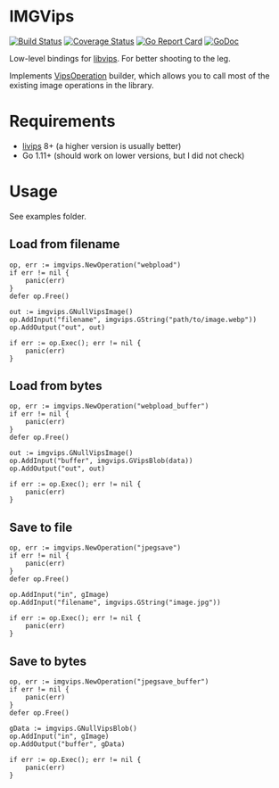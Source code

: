 # IMGVips
[![Build Status](https://travis-ci.com/Arimeka/imgvips.svg?branch=master)](https://travis-ci.com/Arimeka/imgvips)
[![Coverage Status](https://coveralls.io/repos/github/Arimeka/imgvips/badge.svg?branch=master)](https://coveralls.io/github/Arimeka/imgvips?branch=master)
[![Go Report Card](https://goreportcard.com/badge/github.com/Arimeka/imgvips)](https://goreportcard.com/report/github.com/Arimeka/imgvips)
[![GoDoc](https://godoc.org/github.com/Arimeka/imgvips?status.svg)](https://godoc.org/github.com/Arimeka/imgvips)

Low-level bindings for [libvips](https://github.com/libvips/libvips). For better shooting to the leg.

Implements [VipsOperation](https://libvips.github.io/libvips/API/current/VipsOperation.html) builder, which allows you to call most
of the existing image operations in the library.

# Requirements

* [livips](https://github.com/libvips/libvips) 8+ (a higher version is usually better)
* Go 1.11+ (should work on lower versions, but I did not check)

# Usage

See examples folder.

## Load from filename

```
op, err := imgvips.NewOperation("webpload")
if err != nil {
    panic(err)
}
defer op.Free()

out := imgvips.GNullVipsImage()
op.AddInput("filename", imgvips.GString("path/to/image.webp"))
op.AddOutput("out", out)

if err := op.Exec(); err != nil {
    panic(err)
}
```

## Load from bytes

```
op, err := imgvips.NewOperation("webpload_buffer")
if err != nil {
    panic(err)
}
defer op.Free()

out := imgvips.GNullVipsImage()
op.AddInput("buffer", imgvips.GVipsBlob(data))
op.AddOutput("out", out)

if err := op.Exec(); err != nil {
    panic(err)
}
```

## Save to file

```
op, err := imgvips.NewOperation("jpegsave")
if err != nil {
    panic(err)
}
defer op.Free()

op.AddInput("in", gImage)
op.AddInput("filename", imgvips.GString("image.jpg"))

if err := op.Exec(); err != nil {
    panic(err)
}
```

## Save to bytes

```
op, err := imgvips.NewOperation("jpegsave_buffer")
if err != nil {
    panic(err)
}
defer op.Free()

gData := imgvips.GNullVipsBlob()
op.AddInput("in", gImage)
op.AddOutput("buffer", gData)

if err := op.Exec(); err != nil {
    panic(err)
}
```

